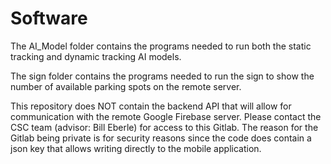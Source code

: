 # Software

The AI_Model folder contains the programs needed to run both the static tracking and dynamic tracking AI models.

The sign folder contains the programs needed to run the sign to show the number of available parking spots on the remote server.

This repository does NOT contain the backend API that will allow for communication with the remote Google Firebase server. Please contact the CSC team (advisor: Bill Eberle) for access to this Gitlab. The reason for the Gitlab being private is for security reasons since the code does contain a json key that allows writing directly to the mobile application.
